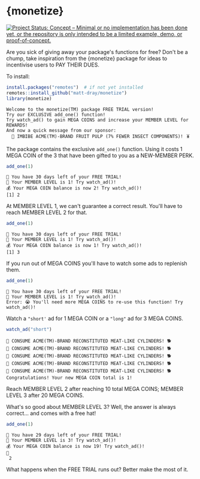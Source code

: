 
# {monetize}

<!-- badges: start -->
[![Project Status: Concept – Minimal or no implementation has been done yet, or the repository is only intended to be a limited example, demo, or proof-of-concept.](https://www.repostatus.org/badges/latest/concept.svg)](https://www.repostatus.org/#concept)
<!-- badges: end -->

Are you sick of giving away your package's functions for free? Don't be a chump, take inspiration from the {monetize} package for ideas to incentivise users to PAY THEIR DUES. 

To install:

``` r
install.packages("remotes")  # if not yet installed
remotes::install_github("matt-dray/monetize")
library(monetize)
```
```
Welcome to the monetize(TM) package FREE TRIAL version!
Try our EXCLUSIVE add_one() function!
Try watch_ad() to gain MEGA COINS and increase your MEMBER LEVEL for REWARDS!
And now a quick message from our sponsor:
  🧃 IMBIBE ACME(TM)-BRAND FRUIT PULP (7% FEWER INSECT COMPONENTS)! 🪳
```

The package contains the exclusive `add_one()` function. Using it costs 1 MEGA COIN of the 3 that have been gifted to you as a NEW-MEMBER PERK.

``` r
add_one(1)
```
```
📅 You have 30 days left of your FREE TRIAL!
🏅 Your MEMBER LEVEL is 1! Try watch_ad()!
💰 Your MEGA COIN balance is now 2! Try watch_ad()!
[1] 2
```

At MEMBER LEVEL 1, we can't guarantee a correct result. You'll have to reach MEMBER LEVEL 2 for that.

``` r
add_one(1)
```
```
📅 You have 30 days left of your FREE TRIAL!
🏅 Your MEMBER LEVEL is 1! Try watch_ad()!
💰 Your MEGA COIN balance is now 1! Try watch_ad()!
[1] 3
```

If you run out of MEGA COINS you'll have to watch some ads to replenish them.

``` r
add_one(1)
```
```
📅 You have 30 days left of your FREE TRIAL!
🏅 Your MEMBER LEVEL is 1! Try watch_ad()!
Error: 😭 You'll need more MEGA COINS to re-use this function! Try watch_ad()!
```

Watch a `"short'` ad for 1 MEGA COIN or a `"long"` ad for 3 MEGA COINS.

``` r
watch_ad("short")
```
```
🌭 CONSUME ACME(TM)-BRAND RECONSTITUTED MEAT-LIKE CYLINDERS! 🐕
🌭 CONSUME ACME(TM)-BRAND RECONSTITUTED MEAT-LIKE CYLINDERS! 🐕
🌭 CONSUME ACME(TM)-BRAND RECONSTITUTED MEAT-LIKE CYLINDERS! 🐕
🌭 CONSUME ACME(TM)-BRAND RECONSTITUTED MEAT-LIKE CYLINDERS! 🐕
🌭 CONSUME ACME(TM)-BRAND RECONSTITUTED MEAT-LIKE CYLINDERS! 🐕
Congratulations! Your new MEGA COIN total is 1!
```

Reach MEMBER LEVEL 2 after reaching 10 total MEGA COINS; MEMBER LEVEL 3 after 20 MEGA COINS.

What's so good about MEMBER LEVEL 3? Well, the answer is always correct... and comes with a free hat!

``` r
add_one(1)
```
```
📅 You have 29 days left of your FREE TRIAL!
🏅 Your MEMBER LEVEL is 3! Try watch_ad()!
💰 Your MEGA COIN balance is now 19! Try watch_ad()!
🎩 
 2 
```

What happens when the FREE TRIAL runs out? Better make the most of it.
